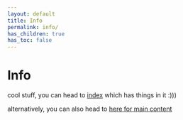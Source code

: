 ```yaml
---
layout: default
title: Info
permalink: info/
has_children: true
has_toc: false
---
```

# Info
cool stuff, you can head to 
[index](/info/index.md) which has things in it :)))

alternatively, you can also head to [here for main content](/info/main.md)
